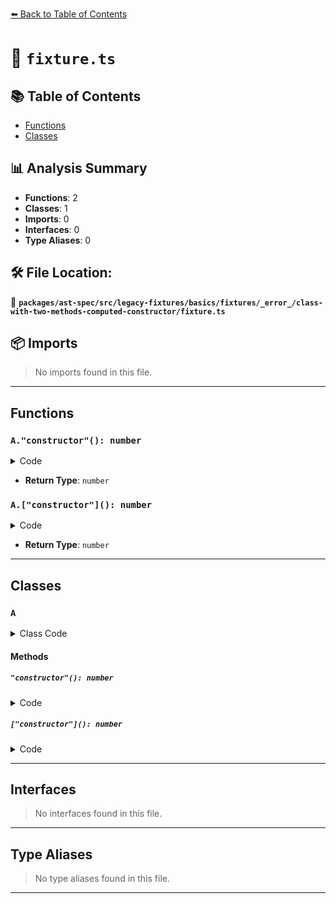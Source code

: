[⬅️ Back to Table of Contents](../../../../../../../../index.md)

# 📄 `fixture.ts`

## 📚 Table of Contents

- [Functions](#functions)
- [Classes](#classes)

## 📊 Analysis Summary

- **Functions**: 2
- **Classes**: 1
- **Imports**: 0
- **Interfaces**: 0
- **Type Aliases**: 0

## 🛠️ File Location:
📂 **`packages/ast-spec/src/legacy-fixtures/basics/fixtures/_error_/class-with-two-methods-computed-constructor/fixture.ts`**

## 📦 Imports

> No imports found in this file.


---

## Functions

### `A."constructor"(): number`

<details><summary>Code</summary>

```ts
"constructor"<T>(): number {
  }
```
</details>

- **Return Type**: `number`
### `A.["constructor"](): number`

<details><summary>Code</summary>

```ts
["constructor"]<T>(): number {
  }
```
</details>

- **Return Type**: `number`

---

## Classes

### `A`

<details><summary>Class Code</summary>

```ts
class A {
  "constructor"<T>(): number {
  }

  ["constructor"]<T>(): number {
  }
}
```
</details>

#### Methods

##### `"constructor"(): number`

<details><summary>Code</summary>

```ts
"constructor"<T>(): number {
  }
```
</details>

##### `["constructor"](): number`

<details><summary>Code</summary>

```ts
["constructor"]<T>(): number {
  }
```
</details>


---

## Interfaces

> No interfaces found in this file.


---

## Type Aliases

> No type aliases found in this file.


---